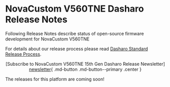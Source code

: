 # NovaCustom V560TNE Dasharo Release Notes

Following Release Notes describe status of open-source firmware development for
NovaCustom V560TNE

For details about our release process please read
[Dasharo Standard Release Process](../../dev-proc/standard-release-process.md).

<center>

[Subscribe to NovaCustom V560TNE 15th Gen Dasharo Release Newsletter]
[newsletter]{ .md-button .md-button--primary .center }

</center>

The releases for this platform are coming soon!

[newsletter]: https://newsletter.3mdeb.com/subscription/CcLgb48NQ
